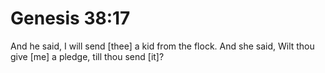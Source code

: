 # Genesis 38:17

And he said, I will send [thee] a kid from the flock. And she said, Wilt thou give [me] a pledge, till thou send [it]?